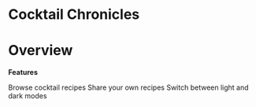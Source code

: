 # Cocktail Chronicles

# Overview

**Features**

Browse cocktail recipes
Share your own recipes
Switch between light and dark modes

